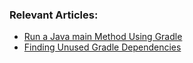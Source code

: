 ### Relevant Articles:

- [Run a Java main Method Using Gradle](https://www.baeldung.com/gradle-run-java-main)
- [Finding Unused Gradle Dependencies](https://www.baeldung.com/gradle-finding-unused-dependencies)
